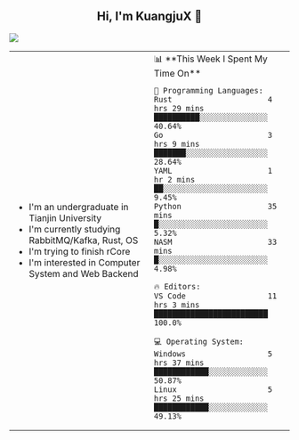 <h2 align="center"> Hi, I'm KuangjuX 👋 </h2>
<p><img src="https://w.wallhaven.cc/full/nz/wallhaven-nz1e8j.jpg"></p>
<table>
    <tr>
        <td valign="center" width="50%">
            <ul>
                <li>I'm an undergraduate in Tianjin University</li>
                <li>I'm currently studying RabbitMQ/Kafka, Rust, OS</li>
                <li>I'm trying to finish rCore</li>
                <li>I'm interested in Computer System and Web Backend</li>
            </ul>
        </td>
       <td valign="top" width="50%">
<!--START_SECTION:waka-->
📊 **This Week I Spent My Time On** 

```text
💬 Programming Languages: 
Rust                     4 hrs 29 mins       ██████████░░░░░░░░░░░░░░░   40.64% 
Go                       3 hrs 9 mins        ███████░░░░░░░░░░░░░░░░░░   28.64% 
YAML                     1 hr 2 mins         ██░░░░░░░░░░░░░░░░░░░░░░░   9.45% 
Python                   35 mins             █░░░░░░░░░░░░░░░░░░░░░░░░   5.32% 
NASM                     33 mins             █░░░░░░░░░░░░░░░░░░░░░░░░   4.98%

🔥 Editors: 
VS Code                  11 hrs 3 mins       █████████████████████████   100.0%

💻 Operating System: 
Windows                  5 hrs 37 mins       ████████████░░░░░░░░░░░░░   50.87% 
Linux                    5 hrs 25 mins       ████████████░░░░░░░░░░░░░   49.13%

```


<!--END_SECTION:waka-->
</td></tr>
</table>
